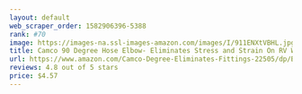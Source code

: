 ```yaml
---
layout: default 
﻿web_scraper_order: 1582906396-5388
rank: #70
image: https://images-na.ssl-images-amazon.com/images/I/911ENXtVBHL.jpg
title: Camco 90 Degree Hose Elbow- Eliminates Stress and Strain On RV Water Intake Hose Fittings,…
url: https://www.amazon.com/Camco-Degree-Eliminates-Fittings-22505/dp/B003BZD03K/ref=zg_mw_automotive_70?_encoding=UTF8&psc=1&refRID=71P7PJZXCW0B4SNTTKSK
reviews: 4.8 out of 5 stars
price: $4.57 
---
```

